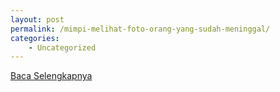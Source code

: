 ```yaml
---
layout: post
permalink: /mimpi-melihat-foto-orang-yang-sudah-meninggal/
categories:
    - Uncategorized
---
```


[Baca Selengkapnya](/03)